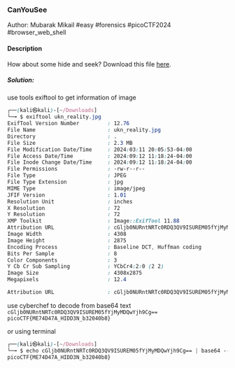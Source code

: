 ### CanYouSee

Author: Mubarak Mikail
#easy #forensics #picoCTF2024 #browser_web_shell 
#### Description

How about some hide and seek? Download this file [here](https://artifacts.picoctf.net/c_titan/129/unknown.zip).

##### Solution:
use tools exiftool to get information of image
```css
┌──(kali㉿kali)-[~/Downloads]
└─╼ $ exiftool ukn_reality.jpg 
ExifTool Version Number         : 12.76
File Name                       : ukn_reality.jpg
Directory                       : .
File Size                       : 2.3 MB
File Modification Date/Time     : 2024:03:11 20:05:53-04:00
File Access Date/Time           : 2024:09:12 11:18:24-04:00
File Inode Change Date/Time     : 2024:09:12 11:18:24-04:00
File Permissions                : -rw-r--r--
File Type                       : JPEG
File Type Extension             : jpg
MIME Type                       : image/jpeg
JFIF Version                    : 1.01
Resolution Unit                 : inches
X Resolution                    : 72
Y Resolution                    : 72
XMP Toolkit                     : Image::ExifTool 11.88
Attribution URL                 : cGljb0NURntNRTc0RDQ3QV9ISUREM05fYjMyMDQwYjh9Cg==
Image Width                     : 4308
Image Height                    : 2875
Encoding Process                : Baseline DCT, Huffman coding
Bits Per Sample                 : 8
Color Components                : 3
Y Cb Cr Sub Sampling            : YCbCr4:2:0 (2 2)
Image Size                      : 4308x2875
Megapixels                      : 12.4  
```

```css
Attribution URL                 : cGljb0NURntNRTc0RDQ3QV9ISUREM05fYjMyMDQwYjh9Cg==
```
use cyberchef to decode from base64 text `cGljb0NURntNRTc0RDQ3QV9ISUREM05fYjMyMDQwYjh9Cg==`
`picoCTF{ME74D47A_HIDD3N_b32040b8}`

or using terminal
```css
┌──(kali㉿kali)-[~/Downloads]
└─╼ $ echo cGljb0NURntNRTc0RDQ3QV9ISUREM05fYjMyMDQwYjh9Cg== | base64 --decode
picoCTF{ME74D47A_HIDD3N_b32040b8}

```